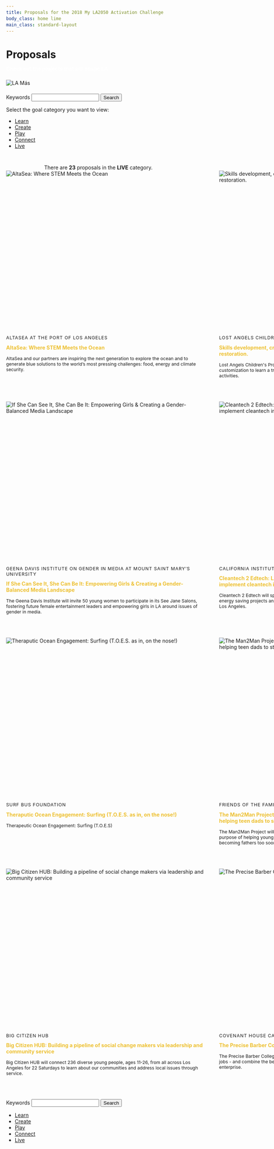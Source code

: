 ```yaml
---
title: Proposals for the 2018 My LA2050 Activation Challenge
body_class: home lime
main_class: standard-layout
---
```


<div class="standard-figure has-caption header-figure">
  <div class="caption">
    <div>
      <h1>Proposals<br /><small style="font-size: 0.5em; color: white;">Check out the projects that will shape LA</small></h1>
    </div>
  </div>
  <img src="/assets/images/home/384-wide/lamas.jpg" srcset="/assets/images/home/384-wide/lamas.jpg 384w, /assets/images/home/512-wide/lamas.jpg 512w, /assets/images/home/768-wide/lamas.jpg 768w, /assets/images/home/1024-wide/lamas.jpg 1024w, /assets/images/home/1536-wide/lamas.jpg 1536w, /assets/images/home/2048-wide/lamas.jpg 2048w" sizes="100vw" alt="LA Más" />
</div>

<style>
  

  .proposals,
  .proposals li {
    list-style: none;
    margin-left: 0;
    padding-left: 0;
  }
  .proposals {
    grid-column: 1/4 !important;
    display: grid;
    max-width: none;
    grid-template-columns: 1fr 1fr 1fr;
    grid-column-gap: 3em;
    grid-row-gap: 4.5em;
    margin-bottom: 4.5em !important;
  }
  .proposals a,
  .proposals a:hover {
    color: inherit !important;
    text-decoration: none;
  }
  .proposals img {
    display: block;
  }
  .proposals h4 {
    margin-top: 0;
    color: inherit;
    padding: 0.375em 0.75em;
    text-transform: uppercase;
    font-weight: 600;
    letter-spacing: 0.05em;
  }
  .proposals h3 {
    margin-top: 0.75em;
    font-size: inherit;
    line-height: inherit;
    color: inherit;
    /*padding: 0 0.75em;*/
    color: rgb(237, 192, 50); /* @dark-banana */
  }
  .proposals .description {
    font-size: 0.875em;
    /*padding: 0 0.75rem;*/
  }
  .proposals .organization {
/*    opacity: 0.5;*/
    text-transform: uppercase;
    letter-spacing: 1px;
    font-size: 0.875em;
    /*padding: 0 0.75rem;*/
  }

  .proposals .strawberry {
    background-color: rgb(237, 59, 136); /* @strawberry */
    color: white;
  }
  .proposals .blueberry {
    background-color: rgb(6, 179, 188); /* @blueberry */
    color: white;
  }
  .proposals .banana {
    background-color: rgb(255, 194, 51); /* @banana */
    color: white;
  }
  .proposals .tangerine {
    background-color: rgb(249, 160, 51); /* @tangerine */
    color: white;
  }
  .proposals .lime {
    background-color: rgb(141, 208, 59); /* @lime */
    color: white;
  }

  .goals-proposals p {
    max-width: none;
  }
  .goals-proposals .browse {
    text-align: center;
  }
  .goals-proposals .count {
    text-align: center;
  }

  .proposals img + div {
    opacity: 0;
    height: 1.5em;
  }



/*  body {
    background: rgba(0, 0, 0, 0.05);
  }

  .proposals li {
    display: block;
    background: white;
    padding-bottom: 0.75em;
  }*/
</style>

<section class="goals goals-proposals" style="margin: 1.5em 0 2.25em; padding: 0;"><div markdown="1" style="width: 100%">

<div class="navigation">

<form action="/proposals/" method="get">
  <label>
    Keywords
    <input type="search" />
  </label>
  <button type="submit">Search</button>
</form>

Select the goal category you want to view:

<ul class="action" style="max-width: none;">
  <li class="blueberry"><a href="#learn">Learn</a></li>
  <li class="banana"><a href="#create">Create</a></li>
  <li class="strawberry"><a href="#play">Play</a></li>
  <li class="tangerine"><a href="#connect">Connect</a></li>
  <li class="lime"><a href="#live" class="active">Live</a></li>
</ul>

<p class="count" style="margin-top: 3em; margin-bottom: -2.25em">There are <strong>23</strong> proposals in the <strong>LIVE</strong> category.</p>

</div>

</div></section>

<ul class="proposals">
    <li>
        <article>
            <a href="/proposal-details/" title="AltaSea: Where STEM Meets the Ocean">
                <img src="https://skild-prod.s3.amazonaws.com/myla2050/images/custom540/3892536625741-team89.jpg" alt="AltaSea: Where STEM Meets the Ocean" width="540" height="428" />
                <div class="blueberry">
                    <h4>Learn</h4>
                </div>
                <div class="content">
                    <div class="organization">AltaSea at the Port of Los Angeles</div>
                    <h3>AltaSea: Where STEM Meets the Ocean</h3>
                    <div class="description">AltaSea and our partners are inspiring the next generation to explore the ocean and to generate blue solutions to the world’s most pressing challenges: food, energy and climate security.</div>
                </div>
            </a>
        </article>
    </li>
    <li>
        <article>
            <a href="/proposal-details/" title="Skills development, creative expression and team building through classic car restoration.">
                <img src="https://skild-prod.s3.amazonaws.com/myla2050/images/custom540/3013757055741-team88.JPG" alt="Skills development, creative expression and team building through classic car restoration." width="540" height="428" />
                <div class="blueberry">
                    <h4>Learn</h4>
                </div>
                <div class="content">
                    <div class="organization">Lost Angels Children's Project</div>
                    <h3>Skills development, creative expression and team building through classic car restoration.</h3>
                    <div class="description">Lost Angels Children's Project engages at-risk youth through classic car restoration and customization to learn a trade, gain life skills and become empowered through team building activities.</div>
                </div>
            </a>
        </article>
    </li>
    <li>
        <article>
            <a href="/proposal-details/" title="Catalyzing Community Partnerships to create economic mobility for LA’s underserved entrepreneurs">
                <img src="https://skild-prod.s3.amazonaws.com/myla2050/images/custom540/7035677564741-team90.jpg" alt="Catalyzing Community Partnerships to create economic mobility for LA’s underserved entrepreneurs" width="540" height="428" />
                <div class="banana">
                    <h4>Create</h4>
                </div>
                <div class="content">
                    <div class="organization">Opportunity Fund</div>
                    <h3>Catalyzing Community Partnerships to create economic mobility for LA’s underserved entrepreneurs</h3>
                    <div class="description">Opportunity Fund will say “Yes!” to 240 underserved LA small business owners in collaboration with 10+ community organizations and invest capital in their enterprises to create self-sufficiency & jobs</div>
                </div>
            </a>
        </article>
    </li>
    <li>
        <article>
            <a href="/proposal-details/" title="If She Can See It, She Can Be It: Empowering Girls &amp; Creating a Gender-Balanced Media Landscape ">
                <img src="https://skild-prod.s3.amazonaws.com/myla2050/images/custom540/8697450355741-team90.jpg" alt="If She Can See It, She Can Be It: Empowering Girls &amp; Creating a Gender-Balanced Media Landscape " width="540" height="428" />
                <div class="banana">
                    <h4>Create</h4>
                </div>
                <div class="content">
                    <div class="organization">Geena Davis Institute on Gender in Media at Mount Saint Mary’s University</div>
                    <h3>If She Can See It, She Can Be It: Empowering Girls & Creating a Gender-Balanced Media Landscape </h3>
                    <div class="description">The Geena Davis Institute will invite 50 young women to participate in its See Jane Salons, fostering future female entertainment leaders and empowering girls in LA around issues of gender in media.</div>
                </div>
            </a>
        </article>
    </li>
    <li>
        <article>
            <a href="/proposal-details/" title="Cleantech 2 Edtech: LA schools save energy as students and startups implement cleantech innovations">
                <img src="https://skild-prod.s3.amazonaws.com/myla2050/images/custom540/4863691455741-team91.jpg" alt="Cleantech 2 Edtech: LA schools save energy as students and startups implement cleantech innovations" width="540" height="428" />
                <div class="banana">
                    <h4>Create</h4>
                </div>
                <div class="content">
                    <div class="organization">California Institute of Technology</div>
                    <h3>Cleantech 2 Edtech: LA schools save energy as students and startups implement cleantech innovations</h3>
                    <div class="description">Cleantech 2 Edtech will speed energy saving innovations into LA schools, engage students in energy saving projects and open new opportunities for fast growing cleantech companies in Los Angeles.</div>
                </div>
            </a>
        </article>
    </li>
    <li>
        <article>
            <a href="/proposal-details/" title="Restoring and reimagining the World&#039;s First &#039;Polyphonoptic&#039; sculpture in downtown Los Angeles">
                <img src="https://skild-prod.s3.amazonaws.com/myla2050/images/custom540/7344404654741-team91.jpg" alt="Restoring and reimagining the World&#039;s First &#039;Polyphonoptic&#039; sculpture in downtown Los Angeles" width="540" height="428" />
                <div class="strawberry">
                    <h4>Play</h4>
                </div>
                <div class="content">
                    <div class="organization">The Triforium Project</div>
                    <h3>Restoring and reimagining the World's First 'Polyphonoptic' sculpture in downtown Los Angeles</h3>
                    <div class="description">The Triforium is a piece of “polyphonoptic” public art in DTLA that was 40 years ahead of its time; we want to restore and retrofit it to achieve the artist's dream of music, community, and wonder.</div>
                </div>
            </a>
        </article>
    </li>
    <li>
        <article>
            <a href="/proposal-details/" title="Theraputic Ocean Engagement: Surfing (T.O.E.S. as in, on the nose!)">
                <img src="https://skild-prod.s3.amazonaws.com/myla2050/images/custom540/8758171455741-team90.jpg" alt="Theraputic Ocean Engagement: Surfing (T.O.E.S. as in, on the nose!)" width="540" height="428" />
                <div class="strawberry">
                    <h4>Play</h4>
                </div>
                <div class="content">
                    <div class="organization">Surf Bus Foundation</div>
                    <h3>Theraputic Ocean Engagement: Surfing (T.O.E.S. as in, on the nose!)</h3>
                    <div class="description">Therapeutic Ocean Engagement: Surfing (T.O.E.S)</div>
                </div>
            </a>
        </article>
    </li>
    <li>
        <article>
            <a href="/proposal-details/" title="The Man2Man Project: Preventing boys from becoming dads too early and helping teen dads to step up!">
                <img src="https://skild-prod.s3.amazonaws.com/myla2050/images/custom540/1711077255741-team90.JPG" alt="The Man2Man Project: Preventing boys from becoming dads too early and helping teen dads to step up!" width="540" height="428" />
                <div class="tangerine">
                    <h4>Connect</h4>
                </div>
                <div class="content">
                    <div class="organization">Friends of the Family</div>
                    <h3>The Man2Man Project: Preventing boys from becoming dads too early and helping teen dads to step up!</h3>
                    <div class="description">The Man2Man Project will connect multiple generations of men and boys for the dual purpose of helping young dads to become great fathers and preventing at-risk boys from becoming fathers too soon.</div>
                </div>
            </a>
        </article>
    </li>
    <li>
        <article>
            <a href="/proposal-details/" title="Pathways to Employment through Professional Volunteerism">
                <img src="https://skild-prod.s3.amazonaws.com/myla2050/images/custom540/4769182815741-team88.png" alt="Pathways to Employment through Professional Volunteerism" width="540" height="428" />
                <div class="tangerine">
                    <h4>Connect</h4>
                </div>
                <div class="content">
                    <div class="organization">Tierra del Sol Foundation</div>
                    <h3>Pathways to Employment through Professional Volunteerism</h3>
                    <div class="description">Tierra del Sol Foundation will empower adults with developmental disabilities to achieve a life of meaning, acceptance, value, and inclusion, via professional volunteerism as a pathway to employment.</div>
                </div>
            </a>
        </article>
    </li>
    <li>
        <article>
            <a href="/proposal-details/" title="Big Citizen HUB: Building a pipeline of social change makers via leadership and community service">
                <img src="https://skild-prod.s3.amazonaws.com/myla2050/images/custom540/9500569955741-team90.jpg" alt="Big Citizen HUB: Building a pipeline of social change makers via leadership and community service" width="540" height="428" />
                <div class="tangerine">
                    <h4>Connect</h4>
                </div>
                <div class="content">
                    <div class="organization">Big Citizen HUB</div>
                    <h3>Big Citizen HUB: Building a pipeline of social change makers via leadership and community service</h3>
                    <div class="description">Big Citizen HUB will connect 236 diverse young people, ages 11-26, from all across Los Angeles for 22 Saturdays to learn about our communities and address local issues through service.</div>
                </div>
            </a>
        </article>
    </li>
    <li>
        <article>
            <a href="/proposal-details/" title="The Precise Barber College">
                <img src="https://skild-prod.s3.amazonaws.com/myla2050/images/custom540/3954291065741-team90.jpg" alt="The Precise Barber College" width="540" height="428" />
                <div class="lime">
                    <h4>Live</h4>
                </div>
                <div class="content">
                    <div class="organization">Covenant House California</div>
                    <h3>The Precise Barber College</h3>
                    <div class="description">The Precise Barber College will provide pathways to careers for homeless youth - not just jobs - and combine the best of the for-profit and non-profit worlds for a socially conscious enterprise.</div>
                </div>
            </a>
        </article>
    </li>
    <li>
        <article>
            <a href="/proposal-details/" title="The Future is Bright! A Clean Energy Future for LA">
                <img src="https://skild-prod.s3.amazonaws.com/myla2050/images/custom540/6783094165741-team89.jpg" alt="The Future is Bright! A Clean Energy Future for LA" width="540" height="428" />
                <div class="lime">
                    <h4>Live</h4>
                </div>
                <div class="content">
                    <div class="organization">The Sierra Club Foundation</div>
                    <h3>The Future is Bright! A Clean Energy Future for LA</h3>
                    <div class="description">We’re fighting for an equitable transition to 100 percent clean energy across Los Angeles and all of California!</div>
                </div>
            </a>
        </article>
    </li>
</ul>

<section class="goals goals-proposals" style="margin: 1.5em 0 2.25em; padding: 0;"><div markdown="1" style="width: 100%">

<div class="navigation">

<form action="/proposals/" method="get">
  <label>
    Keywords
    <input type="search" />
  </label>
  <button type="submit">Search</button>
</form>

<ul class="action" style="max-width: none;">
  <li class="blueberry"><a href="#learn">Learn</a></li>
  <li class="banana"><a href="#create">Create</a></li>
  <li class="strawberry"><a href="#play">Play</a></li>
  <li class="tangerine"><a href="#connect">Connect</a></li>
  <li class="lime"><a href="#live" class="active">Live</a></li>
</ul>

</div>

</div></section>

